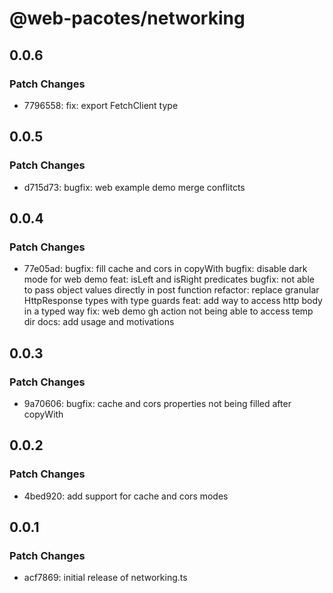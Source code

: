 # @web-pacotes/networking

## 0.0.6

### Patch Changes

- 7796558: fix: export FetchClient type

## 0.0.5

### Patch Changes

- d715d73: bugfix: web example demo merge conflitcts

## 0.0.4

### Patch Changes

- 77e05ad: bugfix: fill cache and cors in copyWith
  bugfix: disable dark mode for web demo
  feat: isLeft and isRight predicates
  bugfix: not able to pass object values directly in post function
  refactor: replace granular HttpResponse types with type guards
  feat: add way to access http body in a typed way
  fix: web demo gh action not being able to access temp dir
  docs: add usage and motivations

## 0.0.3

### Patch Changes

- 9a70606: bugfix: cache and cors properties not being filled after copyWith

## 0.0.2

### Patch Changes

- 4bed920: add support for cache and cors modes

## 0.0.1

### Patch Changes

- acf7869: initial release of networking.ts
